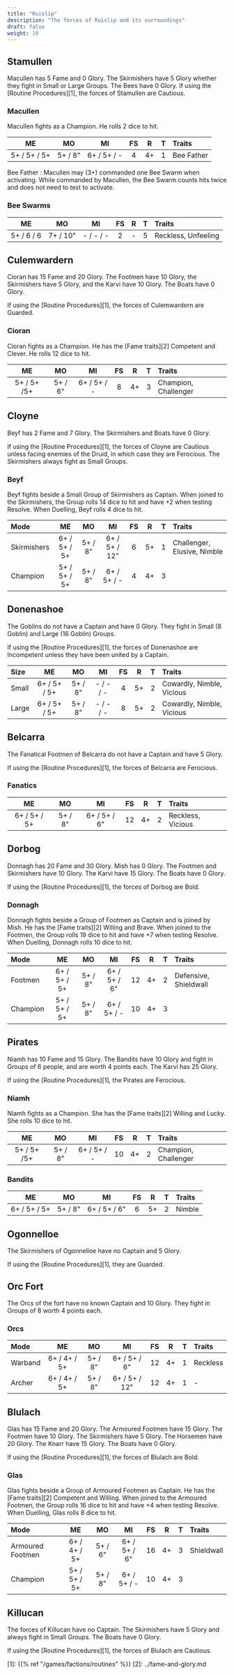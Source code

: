 ```yaml
---
title: "Ruislip"
description: "The forces of Ruislip and its surroundings"
draft: false
weight: 10
---
```


## Stamullen

Macullen has 5 Fame and 0 Glory. The Skirmishers have 5 Glory whether they fight in Small or Large
Groups. The Bees have 0 Glory. If using the [Routine Procedures][1], the forces of Stamullen are Cautious.

### Macullen

Macullen fights as a Champion. He rolls 2 dice to hit.

|      ME      |   MO    |     MI      |  FS   |   R   |   T   |   Traits   |
| :----------: | :-----: | :---------: | :---: | :---: | :---: | :--------- |
| 5+ / 5+ / 5+ | 5+ / 8" | 6+ / 5+ / - |   4   |  4+   |   1   | Bee Father |

Bee Father
: Macullen may (3+) commanded one Bee Swarm when activating. While commanded by Macullen, the Bee
  Swarm counts hits twice and does not need to test to activate.

### Bee Swarms

|     ME     |    MO    |    MI     |  FS   |   R   |   T   |       Traits        |
| :--------: | :------: | :-------: | :---: | :---: | :---: | :------------------ |
| 5+ / 6 / 6 | 7+ / 10" | - / - / - |   2   |   -   |   5   | Reckless, Unfeeling |

## Culemwardern

Cioran has 15 Fame and 20 Glory. The Footmen have 10 Glory, the Skirmishers have 5 Glory, and the
Karvi have 10 Glory. The Boats have 0 Glory.

If using the [Routine Procedures][1], the forces of Culemwardern are Guarded.

### Cioran

Cioran fights as a Champion. He has the [Fame traits][2] Competent and Clever. He rolls 12 dice to
hit.

|     ME      |   MO    |     MI      |  FS   |   R   |   T   |        Traits        |
| :---------: | :-----: | :---------: | :---: | :---: | :---: | :------------------- |
| 5+ / 5+ /5+ | 5+ / 6" | 6+ / 5+ / - |   8   |  4+   |   3   | Champion, Challenger |

## Cloyne

Beyf has 2 Fame and 7 Glory. The Skirmishers and Boats have 0 Glory.

If using the [Routine Procedures][1], the forces of Cloyne are Cautious unless facing enemies of the
Druid, in which case they are Ferocious. The Skirmishers always fight as Small Groups.

### Beyf

Beyf fights beside a Small Group of Skirmishers as Captain. When joined to the Skirmishers, the
Group rolls 14 dice to hit and have +2 when testing Resolve. When Duelling, Beyf rolls 4 dice to
hit.

|    Mode     |      ME      |   MO    |      MI       |  FS   |   R   |   T   |           Traits            |
| :---------- | :----------: | :-----: | :-----------: | :---: | :---: | :---: | :-------------------------- |
| Skirmishers | 6+ / 5+ / 5+ | 5+ / 8" | 6+ / 5+ / 12" |   6   |  5+   |   1   | Challenger, Elusive, Nimble |
| Champion    | 5+ / 5+ / 5+ | 5+ / 8" |  6+ / 5+ / -  |   4   |  4+   |   3   |                             |

## Donenashoe

The Goblins do not have a Captain and have 0 Glory. They fight in Small (8 Goblin) and Large (16
Goblin) Groups.

If using the [Routine Procedures][1], the forces of Donenashoe are Incompetent unless they have been
united by a Captain.

| Size  |      ME      |   MO    |    MI     |  FS   |   R   |   T   |          Traits           |
| :---- | :----------: | :-----: | :-------: | :---: | :---: | :---: | :------------------------ |
| Small | 6+ / 5+ / 5+ | 5+ / 8" | - / - / - |   4   |  5+   |   2   | Cowardly, Nimble, Vicious |
| Large | 6+ / 5+ / 5+ | 5+ / 8" | - / - / - |   8   |  5+   |   2   | Cowardly, Nimble, Vicious |

## Belcarra

The Fanatical Footmen of Belcarra do not have a Captain and have 5 Glory.

If using the [Routine Procedures][1], the forces of Belcarra are Ferocious.

### Fanatics

|      ME      |   MO    |      MI      |  FS   |   R   |   T   |      Traits       |
| :----------: | :-----: | :----------: | :---: | :---: | :---: | :---------------- |
| 6+ / 5+ / 5+ | 5+ / 8" | 6+ / 5+ / 6" |  12   |  4+   |   2   | Reckless, Vicious |

## Dorbog

Donnagh has 20 Fame and 30 Glory. Mish has 0 Glory. The Footmen and Skirmishers have 10 Glory. The
Karvi have 15 Glory. The Boats have 0 Glory.

If using the [Routine Procedures][1], the forces of Dorbog are Bold.

### Donnagh

Donnagh fights beside a Group of Footmen as Captain and is joined by Mish. He has the
[Fame traits][2] Willing and Brave. When joined to the Footmen, the Group rolls 19 dice to hit and
have +7 when testing Resolve. When Duelling, Donnagh rolls 10 dice to hit.

|   Mode   |      ME      |   MO    |      MI      |  FS   |   R   |   T   |        Traits         |
| :------- | :----------: | :-----: | :----------: | :---: | :---: | :---: | :-------------------- |
| Footmen  | 6+ / 5+ / 5+ | 5+ / 8" | 6+ / 5+ / 6" |  12   |  4+   |   2   | Defensive, Shieldwall |
| Champion | 5+ / 5+ / 5+ | 5+ / 8" | 6+ / 5+ / -  |  10   |  4+   |   3   |                       |

## Pirates

Niamh has 10 Fame and 15 Glory. The Bandits have 10 Glory and fight in Groups of 6 people, and are
worth 4 points each. The Karvi has 25 Glory.

If using the [Routine Procedures][1], the Pirates are Ferocious.

### Niamh

Niamh fights as a Champion. She has the [Fame traits][2] Willing and Lucky. She rolls 10 dice to hit.

|     ME      |   MO    |     MI      |  FS   |   R   |   T   |        Traits        |
| :---------: | :-----: | :---------: | :---: | :---: | :---: | :------------------- |
| 5+ / 5+ /5+ | 5+ / 8" | 6+ / 5+ / - |  10   |  4+   |   2   | Champion, Challenger |

### Bandits

|      ME      |   MO    |      MI      |  FS   |   R   |   T   | Traits |
| :----------: | :-----: | :----------: | :---: | :---: | :---: | :----- |
| 6+ / 5+ / 5+ | 5+ / 8" | 6+ / 5+ / 6" |   6   |  5+   |   2   | Nimble |

## Ogonnelloe

The Skirmishers of Ogonnelloe have no Captain and 5 Glory.

If using the [Routine Procedures][1], they are Guarded.

## Orc Fort

The Orcs of the fort have no known Captain and 10 Glory. They fight in Groups of 8 worth 4 points
each.

### Orcs

|  Mode   |      ME      |   MO    |      MI       |  FS   |   R   |   T   |  Traits  |
| :------ | :----------: | :-----: | :-----------: | :---: | :---: | :---: | :------- |
| Warband | 6+ / 4+ / 5+ | 5+ / 8" | 6+ / 5+ / 6"  |  12   |  4+   |   1   | Reckless |
| Archer  | 6+ / 4+ / 5+ | 5+ / 8" | 6+ / 5+ / 12" |  12   |  4+   |   1   | -        |

## Blulach

Glas has 15 Fame and 20 Glory. The Armoured Footmen have 15 Glory. The Footmen have 10 Glory. The
Skirmishers have 5 Glory. The Horsemen have 20 Glory. The Knarr have 15 Glory. The Boats have 0
Glory.

If using the [Routine Procedures][1], the forces of Blulach are Bold.

### Glas

Glas fights beside a Group of Armoured Footmen as Captain. He has the [Fame traits][2] Competent and
Willing. When joined to the Armoured Footmen, the Group rolls 16 dice to hit and have +4 when
testing Resolve. When Duelling, Glas rolls 8 dice to hit.

|       Mode       |      ME      |   MO    |      MI      |  FS   |   R   |   T   |   Traits   |
| :--------------- | :----------: | :-----: | :----------: | :---: | :---: | :---: | :--------- |
| Armoured Footmen | 6+ / 4+ / 5+ | 5+ / 6" | 6+ / 5+ / 6" |  16   |  4+   |   3   | Shieldwall |
| Champion         | 5+ / 5+ / 5+ | 5+ / 8" | 6+ / 5+ / -  |  10   |  4+   |   3   |            |

## Killucan

The forces of Killucan have no Captain. The Skirmishers have 5 Glory and always fight in Small
Groups. The Boats have 0 Glory.

If using the [Routine Procedures][1], the forces of Blulach are Cautious.

<!-- Reference Links -->

[1]: {{% ref "/games/factions/routines" %}}
[2]: ../fame-and-glory.md
